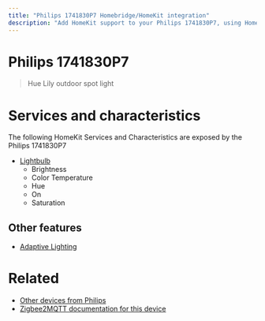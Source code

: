 ```yaml
---
title: "Philips 1741830P7 Homebridge/HomeKit integration"
description: "Add HomeKit support to your Philips 1741830P7, using Homebridge, Zigbee2MQTT and homebridge-z2m."
---
```

<!---
This file has been GENERATED using src/docgen/docgen.ts
DO NOT EDIT THIS FILE MANUALLY!
-->
# Philips 1741830P7
> Hue Lily outdoor spot light


# Services and characteristics
The following HomeKit Services and Characteristics are exposed by
the Philips 1741830P7

* [Lightbulb](../../light.md)
  * Brightness
  * Color Temperature
  * Hue
  * On
  * Saturation


## Other features
* [Adaptive Lighting](../../light.md)


# Related
* [Other devices from Philips](../index.md#philips)
* [Zigbee2MQTT documentation for this device](https://www.zigbee2mqtt.io/devices/1741830P7.html)